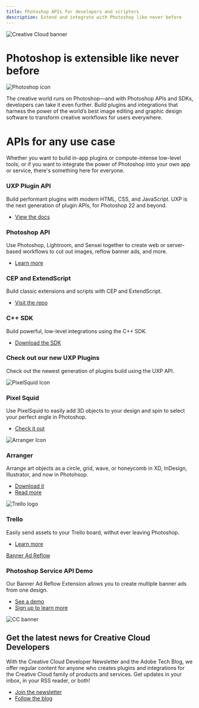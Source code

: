 ```yaml
---
title: Photoshop APIs for developers and scripters
description: Extend and integrate with Photoshop like never before
---
```


<Hero slots="image, heading, icon, text" variant="halfwidth" />

![Creative Cloud banner](images/cc-hero.png)

# Photoshop is extensible like never before

![Photoshop icon](images/icons/ps-icon.png)

The creative world runs on Photoshop—and with Photoshop APIs and SDKs, developers can take it even further. Build plugins and integrations that harness the power of the world’s best image editing and graphic design software to transform creative workflows for users everywhere.

<TitleBlock slots="heading, text" theme="dark" />

# APIs for any use case

Whether you want to build in-app plugins or compute-intense low-level tools; or if you want to integrate the power of Photoshop into your own app or service, there's something here for everyone.

<TextBlock slots="heading, text, buttons" width="25%" theme="dark" isCentered />

### UXP Plugin API

Build performant plugins with modern HTML, CSS, and JavaScript. UXP is the next generation of plugin APIs, for Photoshop 22 and beyond.

- [View the docs](../photoshop/uxp/)

<TextBlock slots="heading, text, buttons" width="25%" theme="dark" isCentered />

### Photoshop API

Use Photoshop, Lightroom, and Sensei together to create web or server-based workflows to cut out images, reflow banner ads, and more.

- [Learn more](https://www.adobe.io/apis/creativecloud/photo-imaging-api.html)


<TextBlock slots="heading, text, buttons" width="25%" theme="dark" isCentered />

### CEP and ExtendScript

Build classic extensions and scripts with CEP and ExtendScript.

- [Visit the repo](https://github.com/Adobe-CEP/CEP-Resources/blob/master/CEP_10.x/Documentation/CEP%2010.0%20HTML%20Extension%20Cookbook.md)

<TextBlock slots="heading, text, buttons" width="25%" theme="dark" isCentered />

### C++ SDK

Build powerful, low-level integrations using the C++ SDK.

- [Download the SDK](https://console.adobe.io/downloads)


<TitleBlock slots="heading, text" theme="light" />

### Check out our new UXP Plugins

Check out the newest generation of plugins build using the UXP API.

<TextBlock slots="image, heading, text, links" width="33%" theme="light" isCentered />

![PixelSquid Icon](images/PixelSquid_Icon_Flat.svg)

### Pixel Squid

Use PixelSquid to easily add 3D objects to your design and spin to select your perfect angle in Photoshop.

* [Check it out](https://www.pixelsquid.com/plugin_demo)



<TextBlock slots="image, heading, text, links" width="33%" theme="light" isCentered />

![Arranger Icon](images/Arranger_Logo-square.svg)

### Arranger

Arrange art objects as a circle, grid, wave, or honeycomb in XD, InDesign, Illustrator, and now in Photohsop.

* [Download it](https://omata.io/arranger)
* [Read more](https://medium.com/adobetech/a-case-study-on-arranger-making-the-leap-from-cep-to-uxp-c64227b6ea74?source=friends_link&sk=8612cd25ce4b8721d489cb632e0338d5)


<TextBlock slots="image, heading, text, links" width="33%" theme="light" isCentered />

![Trello logo](images/trello-mark-blue.svg)

### Trello

Easily send assets to your Trello board, withut ever leaving Photoshop.

* [Learn more](https://trello.com/integrations)


<TextBlock slots="video, heading, text, buttons" width="50%" theme="dark" />

[Banner Ad Reflow](https://www.youtube.com/watch?v=vOvyOM6ka98&feature=youtu.be&ab_channel=AdobePhotoshop)

### Photoshop Service API Demo

Our Banner Ad Reflow Extension allows you to create multiple banner ads from one design.

* [See a demo](https://www.adobe.io/apis/creativecloud/photo-imaging-api/api-demo.html?ref=bannerreflow)
* [Sign up to learn more](https://photoshop.adobelanding.com/api-signup/)


<SummaryBlock slots="image, heading, text, buttons" background="rgb(246, 16, 27)" />

![CC banner](images/cc-banner.png)

## Get the latest news for Creative Cloud Developers

With the Creative Cloud Developer Newsletter and the Adobe Tech Blog, we offer regular content for anyone who creates plugins and integrations for the Creative Cloud family of products and services. Get updates in your inbox, in your RSS reader, or both!

- [Join the newsletter](http://adobe.ly/devnews)
- [Follow the blog](https://medium.com/adobetech)
